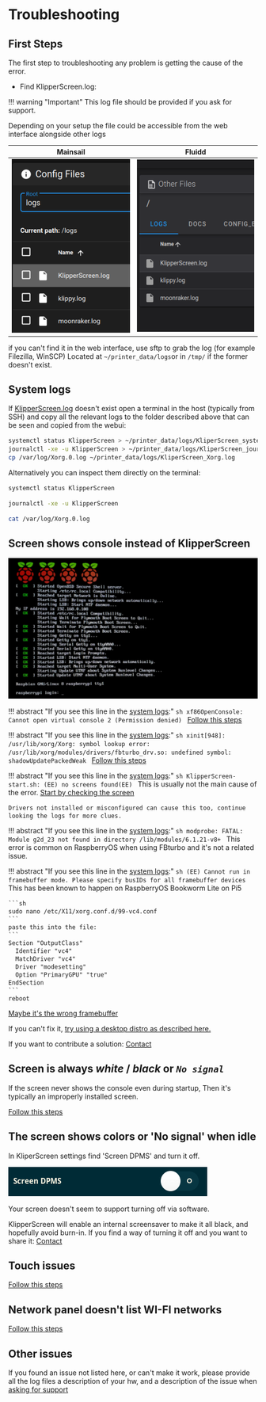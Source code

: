 
# Troubleshooting

## First Steps

The first step to troubleshooting any problem is getting the cause of the error.

* Find KlipperScreen.log:

!!! warning "Important"
    This log file should be provided if you ask for support.

Depending on your setup the file could be accessible from the web interface alongside other logs

Mainsail | Fluidd
:-:|:-:
![mainsail_logs](img/troubleshooting/logs_mainsail.png) | ![fluidd_logs](img/troubleshooting/logs_fluidd.png)

if you can't find it in the web interface, use sftp to grab the log (for example Filezilla, WinSCP)
Located at `~/printer_data/logs`or in `/tmp/` if the former doesn't exist.

## System logs

If [KlipperScreen.log](#first-steps) doesn't exist open a terminal in the host (typically from SSH) and
copy all the relevant logs to the folder described above that can be seen and copied from the webui:

```sh
systemctl status KlipperScreen > ~/printer_data/logs/KliperScreen_systemctl.log
journalctl -xe -u KlipperScreen > ~/printer_data/logs/KliperScreen_journalctl.log
cp /var/log/Xorg.0.log ~/printer_data/logs/KliperScreen_Xorg.log
```


Alternatively you can inspect them directly on the terminal:

```sh
systemctl status KlipperScreen
```
```sh
journalctl -xe -u KlipperScreen
```
```sh
cat /var/log/Xorg.0.log
```


## Screen shows console instead of KlipperScreen

![boot](img/troubleshooting/boot.png)



!!! abstract "If you see this line in the [system logs](#system-logs):"
    ```sh
    xf86OpenConsole: Cannot open virtual console 2 (Permission denied)
    ```
    [Follow this steps](Troubleshooting/VC_ERROR.md)

!!! abstract "If you see this line in the [system logs](#system-logs):"
    ```sh
    xinit[948]: /usr/lib/xorg/Xorg: symbol lookup error: /usr/lib/xorg/modules/drivers/fbturbo_drv.so: undefined symbol: shadowUpdatePackedWeak
    ```
    [Follow this steps](Troubleshooting/FBturbo.md)

!!! abstract "If you see this line in the [system logs](#system-logs):"
    ```sh
    KlipperScreen-start.sh: (EE) no screens found(EE)
    ```
    This is usually not the main cause of the error. [Start by checking the screen](Troubleshooting/Physical_Install.md)

    Drivers not installed or misconfigured can cause this too, continue looking the logs for more clues.

!!! abstract "If you see this line in the [system logs](#system-logs):"
    ```sh
    modprobe: FATAL: Module g2d_23 not found in directory /lib/modules/6.1.21-v8+
    ```
    This error is common on RaspberryOS when using FBturbo and it's not a related issue.

!!! abstract "If you see this line in the [system logs](#system-logs):"
    ```sh
    (EE) Cannot run in framebuffer mode. Please specify busIDs for all framebuffer devices
    ```
    This has been known to happen on RaspberryOS Bookworm Lite on Pi5

    ```sh
    sudo nano /etc/X11/xorg.conf.d/99-vc4.conf
    ```
    paste this into the file:
    ```
    Section "OutputClass"
      Identifier "vc4"
      MatchDriver "vc4"
      Driver "modesetting"
      Option "PrimaryGPU" "true"
    EndSection
    ```
    reboot


[Maybe it's the wrong framebuffer](Troubleshooting/Framebuffer.md)

If you can't fix it, [try using a desktop distro as described here.](Troubleshooting/Last_resort.md)

If you want to contribute a solution: [Contact](Contact.md)

## Screen is always ***white*** / ***black*** or ***`No signal`***

If the screen never shows the console even during startup, Then it's typically an improperly installed screen.

[Follow this steps](Troubleshooting/Physical_Install.md)


## The screen shows colors or 'No signal' when idle

In KliperScreen settings find 'Screen DPMS' and turn it off.

![dpms](img/troubleshooting/dpms.gif)

Your screen doesn't seem to support turning off via software.

KlipperScreen will enable an internal screensaver to make it all black, and hopefully avoid burn-in.
If you find a way of turning it off and you want to share it: [Contact](Contact.md)

## Touch issues

[Follow this steps](Troubleshooting/Touch_issues.md)

## Network panel doesn't list WI-FI networks

[Follow this steps](Troubleshooting/Network.md)

## Other issues

If you found an issue not listed here, or can't make it work, please provide all the log files
a description of your hw, and a description of the issue when [asking for support](Contact.md)
